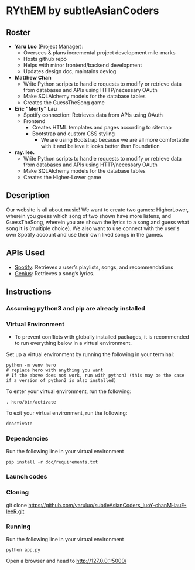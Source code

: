 # RYthEM by subtleAsianCoders

## Roster

- **Yaru Luo** (Project Manager):
  - Oversees & plans incremental project development mile-marks
  - Hosts github repo
  - Helps with minor frontend/backend development
  - Updates design doc, maintains devlog
- **Matthew Chan**
  - Write Python scripts to handle requests to modify or retrieve data from databases and APIs using HTTP/necessary OAuth
  - Make SQLAlchemy models for the database tables
  - Creates the GuessTheSong game
- **Eric "Morty" Lau**
  - Spotify connection: Retrieves data from APIs using OAuth
  - Frontend
    - Creates HTML templates and pages according to sitemap
    - Bootstrap and custom CSS styling
      - We are using Bootstrap because we are all more comfortable with it and believe it looks better than Foundation
- **ray. lee.**
  - Write Python scripts to handle requests to modify or retrieve data from databases and APIs using HTTP/necessary OAuth
  - Make SQLAlchemy models for the database tables
  - Creates the Higher-Lower game

## Description
Our website is all about music! We want to create two games: HigherLower, wherein you guess which song of two shown have more listens, and GuessTheSong, wherein you are shown the lyrics to a song and guess what song it is (multiple choice). We also want to use connect with the user's own Spotify account and use their own liked songs in the games.

## APIs Used
- [Spotify](https://docs.google.com/document/d/1NzepXhw6sM25KSLzbiNWgba3o53HcN3f8C2SMiajK5Q/edit): Retrieves a user’s playlists, songs, and recommendations
- [Genius](https://docs.google.com/document/d/1kJ05CPz_bWl5i77SlhBKSEpVl-J8EKPTACczuD9kZkE/edit): Retrieves a song’s lyrics.

## Instructions

### Assuming python3 and pip are already installed

### Virtual Environment

- To prevent conflicts with globally installed packages, it is recommended to run everything below in a virtual environment.

Set up a virtual environment by running the following in your terminal:

```shell
python -m venv hero
# replace hero with anything you want
# If the above does not work, run with python3 (this may be the case if a version of python2 is also installed)
```

To enter your virtual environment, run the following:

```shell
. hero/bin/activate
```

To exit your virtual environment, run the following:

```shell
deactivate
```

### Dependencies

Run the following line in your virtual environment

```shell
pip install -r doc/requirements.txt
```

### Launch codes

### Cloning

git clone https://github.com/yaruluo/subtleAsianCoders_luoY-chanM-lauE-leeR.git


### Running

Run the following line in your virtual environment

```shell
python app.py
```

Open a browser and head to <http://127.0.0.1:5000/>
